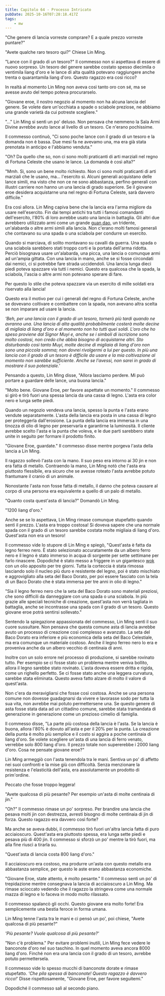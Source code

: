 ```yaml
---
title: Capitolo 64 - Processo Intricato
pubDate: 2025-10-16T07:28:18.417Z
tags:
    - mw
---
```



"Che genere di lancia vorreste comprare? E a quale prezzo vorreste puntare?"


"Avete qualche raro tesoro qui?" Chiese Lin Ming.


"Lance con il grado di un tesoro?" Il commesso non si aspettava di essere di nuovo sorpreso.
Un tesoro del genere sarebbe costato spesso diecimila o ventimila liang d'oro e le lance di alta qualità potevano raggiungere anche trenta o quarantamila liang d'oro. Questo ragazzo era così ricco?


In realtà al momento Lin Ming non aveva così tanto oro con sé, ma se avesse avuto del tempo poteva procurarselo.


"Giovane eroe, il nostro negozio al momento non ha alcuna lancia del genere. Se volete dare un'occhiata a spade o sciabole preziose, ne abbiamo una grande varietà da cui potreste scegliere."


"..." Lin Ming si sentì un po' deluso. Non pensava che nemmeno la Sala Armi Divine avrebbe avuto lance al livello di un tesoro. Ce n'erano pochissime.


Il commesso continuò, "Ci sono poche lance con il grado di un tesoro e la domanda non è bassa. Due mesi fa ne avevamo una, ma era già stata prenotata in anticipo e l'abbiamo venduta."


"Oh? Da quello che so, non ci sono molti praticanti di arti marziali nel regno di Fortuna Celeste che usano le lance. La domanda è così alta?"


"Mmh. Sì, sono un bene molto richiesto. Non ci sono molti praticanti di arti marziali che le usano, ma... l'esercito sì. Alcuni generali acquistano delle lance simili, ma visto che non ce ne sono abbastanza, perfino generali con illustri carriere non hanno un una lancia di grado superiore. Se il giovane eroe desidera acquistarne una nel regno di Fortuna Celeste, sarà davvero difficile."


Era così allora. Lin Ming capiva bene che la lancia era l'arma migliore da usare nell'esercito. Fin dai tempi antichi tra tutti i famosi comandanti dell'esercito, l'80% di loro avrebbe usato una lancia in battaglia. Gli altri due avrebbero utilizzato armi come un grande <a href="https://it.wikipedia.org/wiki/Guan_dao">guan dao</a>, un tridente, un'alabarda o altre armi simili alla lancia. Non c'erano molti famosi generali che contavano su una spada o una sciabola per condurre un esercito.


Quando si marciava, di solito montavano su cavalli da guerra. Una spada o una sciabola sarebbero stati troppo corti e la portata dell'arma ridotta. Perciò bisognava usare un'alabarda, una picca, una lancia o comunque armi ad un'ampia gittata. Con una lancia in mano, anche se si fosse circondati dai nemici, ci si potrebbe fare strada uccidendoli. Una lancia lunga dieci piedi poteva spazzare via tutti i nemici.
Questo era qualcosa che la spada, la sciabola, l'ascia o altre armi non potevano sperare di fare.


Per questo lo stile che poteva spazzare via un esercito di mille soldati era riservato alla lancia!


Questo era il motivo per cui i generali del regno di Fortuna Celeste, anche se dovevano coltivare e combattere con la spada, non avevano altra scelta se non imparare ad usare la lancia.


<em>'Beh, per una lancia con il grado di un tesoro, tornerò più tardi quando ne avranno una. Una lancia di alta qualità probabilmente costerà molte decine di migliaia di liang d'oro e al momento non ho tutti quei soldi. L'oro che ho speso proviene dal Signor Muyi e, anche se i simboli di iscrizione sono molto costosi, non credo che abbia bisogno di acquistarne altri. Sto disturbando così tanto Muyi, molte decine di migliaia di liang d'oro non sono una piccola somma; non dovrei rivolgermi a lui per questo. In più una lancia con il grado di un tesoro è difficile da usare e la mia coltivazione al momento non sarebbe sufficiente. Anche se l'avessi, non sarei in grado di mostrare il suo potenziale.'</em>


Pensando a questo, Lin Ming disse, "Allora lasciamo perdere.
Mi può portare a guardare delle lance, una buona lancia."


"Molto bene. Giovane Eroe, per favore aspettate un momento." Il commesso si girò e tirò fuori una spessa lancia da una cassa di legno. L'asta era color nero e lunga sette piedi.


Quando un negozio vendeva una lancia, spesso la punta e l'asta erano vendute separatamente. L'asta della lancia era posta in una cassa di legno per proteggerla dall'erosione. La punta della lancia era immersa in una tinozza di olio di legno per preservarla e garantirne la luminosità.
Il cliente avrebbe scelto l'asta e la punta che voleva, e le due parti sarebbero state unite in seguito per formare il prodotto finito.


"Giovane Eroe, guardate." Il commesso disse mentre porgeva l'asta della lancia a Lin Ming.


Il ragazzo sollevò l'asta con la mano. Il suo peso era intorno ai 30 jin e non era fatta di metallo. Contraendo la mano, Lin Ming notò che l'asta era piuttosto flessibile, era sicuro che se avesse roteato l'asta avrebbe potuto frantumare il cranio di un animale.


Nonostante l'asta non fosse fatta di metallo, il danno che poteva causare al corpo di una persona era equivalente a quello di un palo di metallo.


"Quanto costa quest'asta di lancia?" Domandò Lin Ming.


"1200 liang d'oro."


Anche se se lo aspettava, Lin Ming rimase comunque stupefatto quando sentì il prezzo. L'asta era troppo costosa! Si doveva sapere che una normale spada con il grado di un tesoro sarebbe costata molte migliaia di liang d'oro.
Quest'asta non era un tesoro!


Il commesso vide lo stupore di Lin Ming e spiegò, "Quest'asta è fatta da legno ferreo nero. È stato selezionato accuratamente da un albero ferro nero e il legno è stato immerso in acqua di sorgente per sette settimane per farlo rinascere. Dopodiché è stato messo a friggere in un gigantesco <a href="https://it.wikipedia.org/wiki/Wok">wok</a> con un olio apposito per tre giorni. Tutta la corteccia è stata rimossa lasciando solo il nucleo più duro e resistente del legno, poi è stato mischiato e aggrovigliato alla seta del Baco Dorato, per poi essere fasciato con la tela di un Baco Dorato che è stata immersa per tre anni in olio di legno."


"Sia il legno ferreo nero che la seta del Baco Dorato sono materiali preziosi, che sono difficili da danneggiare con una spada o una sciabola. In più grazie alle speciali tecniche di creazione, quest'asta non verrà tagliata in battaglia, anche se incontrasse una spada con il grado di un tesoro. Questo giovane eroe potrà sentirsi sollevato."


Sentendo la spiegazione appassionata del commesso, Lin Ming sentì il suo cuore sussultare.
Non pensava che questa comune asta di lancia avrebbe avuto un processo di creazione così complesso e avanzato.
La seta del Baco Dorato era inferiore e più economica della seta del Baco Celestiale, ma era comunque un materiale costoso. Anche il legno ferreo nero lo era e proveniva anche da un albero vecchio di centinaia di anni.


Inoltre con un solo errore nel processo di produzione, si sarebbe rovinato tutto. Per esempio se ci fosse stato un problema mentre veniva bollito, allora il legno sarebbe stato rovinato. L'asta doveva essere dritta e rigida, come un righello perfetto. Se ci fosse stato anche una leggera curvatura, sarebbe stata eliminata.
Questo aveva fatto alzare di molto il valore di quest'asta.


Non c'era da meravigliarsi che fosse così costosa. Anche se una persona comune non dovesse guadagnarsi da vivere e lavorasse sodo per tutta la sua vita, non avrebbe mai potuto permettersene una. Se questo genere di asta fosse stata data ad un cittadino comune, sarebbe stata tramandata di generazione in generazione come un prezioso cimelio di famiglia.


Il commesso disse, "La parte più costosa della lancia è l'asta. Se la lancia è buona, allora l'80% è dovuto all'asta e per il 20% per la punta. La creazione della punta è molto più semplice e il costo si aggira a poche centinaia di liang d'oro. Se volete scegliere un'asta di una lancia di ferro venato, verrebbe solo 800 liang d'oro. Il prezzo totale non supererebbe i 2000 liang d'oro. Cosa ne pensate giovane eroe?"


Lin Ming armeggiò con l'asta tenendola tra le mani. Sentiva un po' di affetto nei suoi confronti e la mise giù con difficoltà. Senza menzionare la resistenza e l'elasticità dell'asta, era assolutamente un prodotto di prim'ordine.


Peccato che fosse troppo leggera!


"Avete qualcosa di più pesante? Per esempio un'asta di molte centinaia di jin."


"Oh?" Il commesso rimase un po' sorpreso. Per brandire una lancia che pesava molti jin con destrezza, avresti bisogno di molte centinaia di jin di forza. Questo ragazzo era davvero così forte?


Ma anche se aveva dubbi, il commesso tirò fuori un'altra lancia fatta di puro acciaioscuro. Quest'asta era piuttosto spessa, era lunga sette piedi e pesava più di 400 jin. Il commesso si sforzò un po' mentre la tirò fuori, ma alla fine riuscì a tirarla su.


"Quest'asta di lancia costa 800 liang d'oro."


Il acciaioscuro era costoso, ma produrre un'asta con questo metallo era abbastanza semplice, per questo le aste erano abbastanza economiche.


"Giovane Eroe, state attento, è molto pesante." Il commesso sentì un po' di trepidazione mentre consegnava la lancia di acciaioscuro a Lin Ming. Ma rimase scioccato vedendo che il ragazzo la stringeva come una normale mazza di legno e lo faceva in modo molto rilassato.


Il commesso spalancò gli occhi. Questo giovane era molto forte! Era semplicemente una bestia feroce in forma umana.


Lin Ming tenne l'asta tra le mani e ci pensò un po', poi chiese, "Avete qualcosa di più pesante?"


<em>'Più pesante? Vuole qualcosa di più pesante?'</em>


"Non c'è problema." Per evitare problemi inutili, Lin Ming fece vedere le banconote d'oro nel suo taschino. In quel momento aveva ancora 8000 liang d'oro. Finché non era una lancia con il grado di un tesoro, avrebbe potuto permettersela.


Il commesso vide lo spesso mucchi di banconote dorate e rimase stupefatto. <em>'Che pila spessa di banconote! Questo ragazzo è davvero ricco!'</em> Disse rispettosamente, "Giovane Eroe, per favore seguitemi."


Dopodiché il commesso salì al secondo piano.
                                


                                



